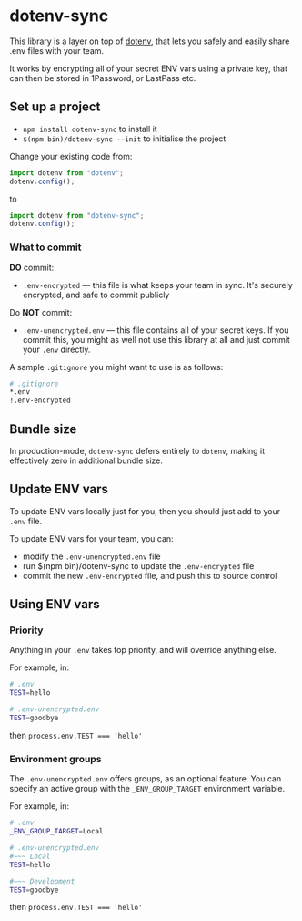 # dotenv-sync

This library is a layer on top of [dotenv](https://www.npmjs.com/package/dotenv), that lets you safely and easily share .env files with your team.

It works by encrypting all of your secret ENV vars using a private key, that can then be stored in 1Password, or LastPass etc.

## Set up a project

- `npm install dotenv-sync` to install it
- `$(npm bin)/dotenv-sync --init` to initialise the project

Change your existing code from:

```js
import dotenv from "dotenv";
dotenv.config();
```

to

```js
import dotenv from "dotenv-sync";
dotenv.config();
```

### What to commit

**DO** commit:

- `.env-encrypted` — this file is what keeps your team in sync. It's securely encrypted, and safe to commit publicly

Do **NOT** commit:

- `.env-unencrypted.env` — this file contains all of your secret keys. If you commit this, you might as well not use this library at all and just commit your `.env` directly.

A sample `.gitignore` you might want to use is as follows:

```bash
# .gitignore
*.env
!.env-encrypted
```

## Bundle size

In production-mode, `dotenv-sync` defers entirely to `dotenv`, making it effectively zero in additional bundle size.

## Update ENV vars

To update ENV vars locally just for you, then you should just add to your `.env` file.

To update ENV vars for your team, you can:

- modify the `.env-unencrypted.env` file
- run $(npm bin)/dotenv-sync to update the `.env-encrypted` file
- commit the new `.env-encrypted` file, and push this to source control

## Using ENV vars

### Priority

Anything in your `.env` takes top priority, and will override anything else.

For example, in:

```bash
# .env
TEST=hello

# .env-unencrypted.env
TEST=goodbye
```

then `process.env.TEST === 'hello'`

### Environment groups

The `.env-unencrypted.env` offers groups, as an optional feature. You can specify an active group with the `_ENV_GROUP_TARGET` environment variable.

For example, in:

```bash
# .env
_ENV_GROUP_TARGET=Local

# .env-unencrypted.env
#~~~ Local
TEST=hello

#~~~ Development
TEST=goodbye
```

then `process.env.TEST === 'hello'`
